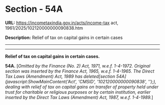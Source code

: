 # Section - 54A

**URL:** https://incometaxindia.gov.in/acts/income-tax act, 1961/2025/102120000000090838.htm

**Description:** Relief of tax on capital gains in certain cases

---

****

**Relief of tax on capital gains in certain cases.**

**54A.** [_Omitted by the Finance (No. 2) Act, 1971, w.e.f. 1-4-1972. Original section was inserted by the Finance Act, 1965, w.e.f. 1-4-1965. The Direct Tax Laws (Amendment) Act, 1989 has deleted[section 54A](javascript:ShowMainContent\('Act', 'CMSID', '102120000000090838', ''\);), dealing with relief of tax on capital gains on transfer of property held under trust for charitable or religious purposes or by certain institution, earlier inserted by the Direct Tax Laws (Amendment) Act, 1987, w.e.f. 1-4-1989._]